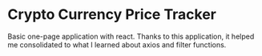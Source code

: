 # Crypto Currency Price Tracker

Basic one-page application with react.
Thanks to this application, it helped me consolidated to what I learned  about axios and filter functions.
